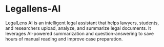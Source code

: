 # Legallens-AI
LegalLens AI is an intelligent legal assistant that helps lawyers, students, and researchers upload, analyze, and summarize legal documents. It leverages AI-powered summarization and question-answering to save hours of manual reading and improve case preparation.
